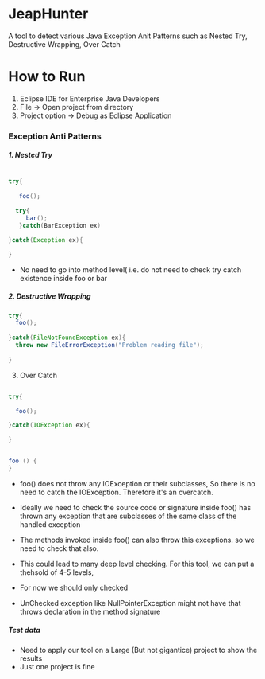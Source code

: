 # JeapHunter
A tool to detect various Java Exception Anit Patterns such as Nested Try, Destructive Wrapping, Over Catch


# How to Run

1. Eclipse IDE for Enterprise Java Developers
2. File -> Open project from directory
3. Project option -> Debug as Eclipse Application



### Exception Anti Patterns

##### 1. Nested Try

````java

try{
    
   foo();
   
  try{
     bar();
   }catch(BarException ex)

}catch(Exception ex){

}
````

- No need to go into method level( i.e. do not need to check try catch existence inside foo or bar


##### 2. Destructive Wrapping


````java
try{
  foo();
  
}catch(FileNotFoundException ex){
  throw new FileErrorException("Problem reading file");
 
}
````


3. Over Catch

````java

try{

  foo();

}catch(IOException ex){

}


foo () {
}

````

- foo() does not throw any IOException or their subclasses, So there is no need to catch the IOException. Therefore it's an overcatch.

- Ideally we need to check the source code or signature inside foo() has thrown any exception that are subclasses of the same class of the handled exception
- The methods invoked inside foo() can also throw this exceptions. so we need to check that also.
- This could lead to many deep level checking. For this tool, we can put a thehsold of 4-5 levels,
- For now we should only checked

- UnChecked exception like NullPointerException might not have that throws declaration in the method signature

##### Test data
- Need to apply our tool on a Large (But not gigantice) project to show the results
- Just one project is fine
